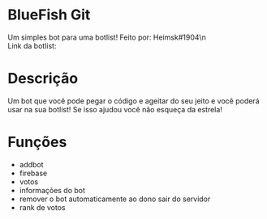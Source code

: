 # BlueFish Git

Um simples bot para uma botlist!
Feito por: Heimsk#1904\n<br>
Link da botlist: 

# Descrição

Um bot que você pode pegar o código e ageitar do seu jeito e você poderá usar na sua botlist!
Se isso ajudou você não esqueça da estrela!

# Funções
- addbot
- firebase
- votos
- informações do bot
- remover o bot automaticamente ao dono sair do servidor
- rank de votos
